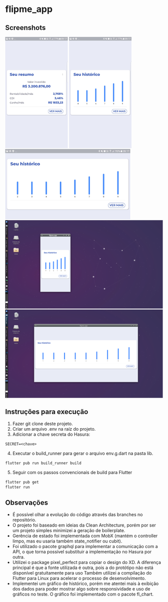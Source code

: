 # flipme_app

## Screenshots
<div>
    <img src="./assets/readme/mobile_1.jpg" width="200"/>
    <img src="./assets/readme/mobile_2.jpg" width="200"/>
    <img src="./assets/readme/mobile_3.jpg" width="400"/>
</div>
<div>
    <img src="./assets/readme/desktop_1.png" width="800"/>
    <img src="./assets/readme/desktop_2.png" width="800"/>
</div>

## Instruções para execução

1. Fazer git clone deste projeto.
2. Criar um arquivo .env na raíz do projeto.
3. Adicionar a chave secreta do Hasura:
```
SECRET=<chave>
```
4. Executar o build_runner para gerar o arquivo env.g.dart na pasta lib.
```
flutter pub run build_runner build
```
5. Seguir com os passos convencionais de build para Flutter
```
flutter pub get
flutter run
```

## Observações

- É possível olhar a evolução do código através das branches no repositório.
- O projeto foi baseado em ideias da Clean Architecture, porém por ser um projeto simples minimizei a geração de boilerplate.
- Gerência de estado foi implementada com MobX (mantém o controller limpo, mas eu usaria também state_notifier ou cubit).
- Foi utilizado o pacote graphql para implementar a comunicação com a API, o que torna possível substituir a implementação no Hasura por outra.
- Utilizei o package pixel_perfect para copiar o design do XD. A diferença principal é que a fonte utilizada é outra, pois a do protótipo não está disponível gratuitamente para uso Também utilizei a compilação do Flutter para Linux para acelerar o processo de desenvolvimento.
- Implementei um gráfico de histórico, porém me atentei mais à exibição dos dados para poder mostrar algo sobre responsividade e uso de gráficos no teste. O gráfico foi implementado com o pacote fl_chart.
